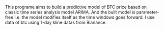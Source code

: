 This programe aims to build a predictive model of BTC price based on classic time series analysis model ARIMA. And the built model is parameter-free i.e. the model modifies itself as the time windows goes forward.
I use data of btc using 1-day kline datas from Bianance.
